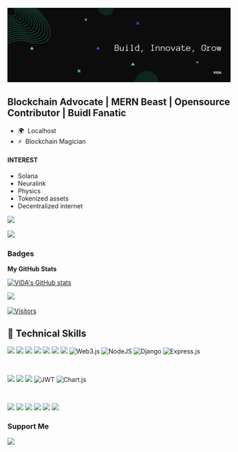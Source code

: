 <p align=”center”>

  ![Header](https://raw.githubusercontent.com/Vida-TG/Vida-TG/main/header.png)

</p>
                                               

Blockchain Advocate | MERN Beast | Opensource Contributor | Buidl Fanatic 
------------------------------------------------------------

* 🌍  Localhost
* ⚡  Blockchain Magician

#### INTEREST

* Solana
* Neuralink
* Physics 
* Tokenized assets
* Decentralized internet 


<a href="https://www.linkedin.com/in/victor-ademiju-vida/" target="_blank" rel="noreferrer"><img
src="https://img.shields.io/linkedin/follow/obiabo_immanuel ?logo=twitter&style=for-the-badge&color=22c55e&labelColor=181824"
/></a>



<a href="https://www.github.com/Vida-TG" target="_blank" rel="noreferrer"><img
src="https://img.shields.io/github/followers/Vida-TG?logo=github&style=for-the-badge&color=22c55e&labelColor=181824" /></a>

></a></p> 

### Badges

<b>My GitHub Stats</b>

<a href="http://www.github.com/Vida-TG"><img src="https://github-readme-stats.vercel.app/api?username=Vida-TG&show_icons=true&hide=&count_private=true&title_color=f97316&text_color=14b8a6&icon_color=22c55e&bg_color=181824&hide_border=true&show_icons=true" alt="ViDA's GitHub stats" /></a>

<a href="http://www.github.com/Vida-TG"><img src="https://github-readme-streak-stats.herokuapp.com/?user=Vida-TG&stroke=14b8a6&background=181824&ring=f97316&fire=f97316&currStreakNum=14b8a6&currStreakLabel=f97316&sideNums=14b8a6&sideLabels=14b8a6&dates=14b8a6&hide_border=true" /></a>

[![Visitors](https://visitor-badge.glitch.me/badge?page_id=Vida-TG.Vida-TG)](https://www.github.com/Vida-TG/)





## 💼 Technical Skills

![](https://img.shields.io/badge/Code-React-informational?style=flat&logo=react&color=61DAFB)
![](https://img.shields.io/badge/Code-Redux-informational?style=flat&logo=Redux&color=764ABC)
![](https://img.shields.io/badge/Code-JavaScript-informational?style=flat&logo=JavaScript&color=F7DF1E)
![](https://img.shields.io/badge/Code-Solidity-informational?style=flat&logo=Solidity&color=CC0000)
![](https://img.shields.io/badge/Code-HTML5-informational?style=flat&logo=HTML5&color=E34F26)
![](https://img.shields.io/badge/Code-PostgreSQL-informational?style=flat&logo=PostgreSQL&color=336791)
![](https://img.shields.io/badge/Code-Etherjs-informational?style=flat&logo=Etherjs&color=003B57)
![Web3.js](https://img.shields.io/badge/web3.js-F16822?style=for-the-badge&logo=web3.js&logoColor=white)
![NodeJS](https://img.shields.io/badge/node.js-6DA55F?style=for-the-badge&logo=node.js&logoColor=white)
![Django](https://img.shields.io/badge/django-%23092E20.svg?style=for-the-badge&logo=django&logoColor=white)
![Express.js](https://img.shields.io/badge/express.js-%23404d59.svg?style=for-the-badge&logo=express&logoColor=%2361DAFB)

</br>

![](https://img.shields.io/badge/Style-Bootstrap-informational?style=flat&logo=Bootstrap&color=7952B3)
![](https://img.shields.io/badge/Style-CSS3-informational?style=flat&logo=CSS3&color=1572B6)
![](https://img.shields.io/badge/Style-styled--components-informational?style=flat&logo=styled-components&color=DB7093)
![JWT](https://img.shields.io/badge/JWT-black?style=for-the-badge&logo=JSON%20web%20tokens)
![Chart.js](https://img.shields.io/badge/chart.js-F5788D.svg?style=for-the-badge&logo=chart.js&logoColor=white)


</br>

![](https://img.shields.io/badge/Tools-Figma-informational?style=flat&logo=Figma&color=F24E1E)
![](https://img.shields.io/badge/Tools-NPM-informational?style=flat&logo=NPM&color=CB3837)
![](https://img.shields.io/badge/Tools-Heroku-informational?style=flat&logo=Heroku&color=430098)
![](https://img.shields.io/badge/Tools-Netlify-informational?style=flat&logo=netlify&color=00C7B7)
![](https://img.shields.io/badge/Tools-Git-informational?style=flat&logo=Git&color=F05032)
![](https://img.shields.io/badge/Tools-GitHub-informational?style=flat&logo=GitHub&color=181717)




### Support Me

<a href="https://www.buymeacoffee.com/ViDA-TG"><img src="https://cdn.buymeacoffee.com/buttons/v2/default-yellow.png" width="200" /></a>
